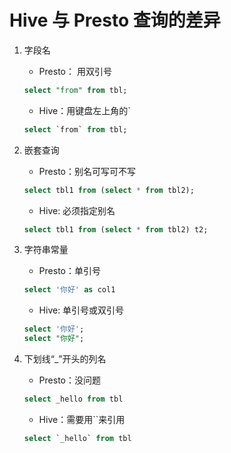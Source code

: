 # Hive 与 Presto 查询的差异
1. 字段名
    * Presto： 用双引号
    ```sql
    select "from" from tbl;
    ```

    * Hive：用键盘左上角的`
    ```sql
    select `from` from tbl;
    ```

2. 嵌套查询
    * Presto：别名可写可不写
    ```sql
    select tbl1 from (select * from tbl2);
    ```
    * Hive: 必须指定别名
    ```sql
    select tbl1 from (select * from tbl2) t2;
    ```

3. 字符串常量
    * Presto：单引号
    ```sql
    select '你好' as col1
    ```
    * Hive: 单引号或双引号
    ```sql
    select '你好';
    select "你好";
    ```

4. 下划线“_”开头的列名
    * Presto：没问题
    ```sql
    select _hello from tbl
    ```
    * Hive：需要用``来引用
    ```sql
    select `_hello` from tbl
    ```
